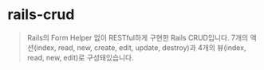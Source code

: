 # rails-crud

> Rails의 Form Helper 없이 RESTful하게 구현한 Rails CRUD입니다. 7개의 액션(index, read, new, create, edit, update, destroy)과 4개의 뷰(index, read, new, edit)로 구성돼있습니다.
